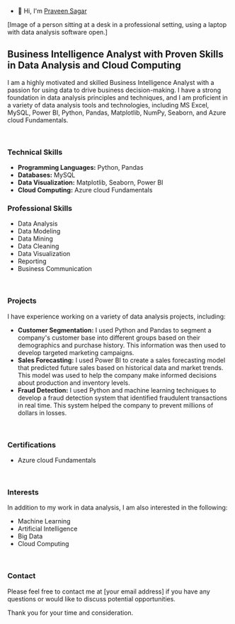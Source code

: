 - 👋 Hi, I'm [Praveen Sagar](https://github.com/[your-github-username])

[Image of a person sitting at a desk in a professional setting, using a laptop with data analysis software open.]

## Business Intelligence Analyst with Proven Skills in Data Analysis and Cloud Computing

I am a highly motivated and skilled Business Intelligence Analyst with a passion for using data to drive business decision-making. I have a strong foundation in data analysis principles and techniques, and I am proficient in a variety of data analysis tools and technologies, including MS Excel, MySQL, Power BI, Python, Pandas, Matplotlib, NumPy, Seaborn, and Azure cloud Fundamentals.

<br>

### Technical Skills

* **Programming Languages:** Python, Pandas
* **Databases:** MySQL
* **Data Visualization:** Matplotlib, Seaborn, Power BI
* **Cloud Computing:** Azure cloud Fundamentals

### Professional Skills

* Data Analysis
* Data Modeling
* Data Mining
* Data Cleaning
* Data Visualization
* Reporting
* Business Communication

<br>

### Projects

I have experience working on a variety of data analysis projects, including:

* **Customer Segmentation:** I used Python and Pandas to segment a company's customer base into different groups based on their demographics and purchase history. This information was then used to develop targeted marketing campaigns.
* **Sales Forecasting:** I used Power BI to create a sales forecasting model that predicted future sales based on historical data and market trends. This model was used to help the company make informed decisions about production and inventory levels.
* **Fraud Detection:** I used Python and machine learning techniques to develop a fraud detection system that identified fraudulent transactions in real time. This system helped the company to prevent millions of dollars in losses.

<br>

### Certifications

* Azure cloud Fundamentals

<br>

### Interests

In addition to my work in data analysis, I am also interested in the following:

* Machine Learning
* Artificial Intelligence
* Big Data
* Cloud Computing

<br>

### Contact

Please feel free to contact me at [your email address] if you have any questions or would like to discuss potential opportunities.

Thank you for your time and consideration.

